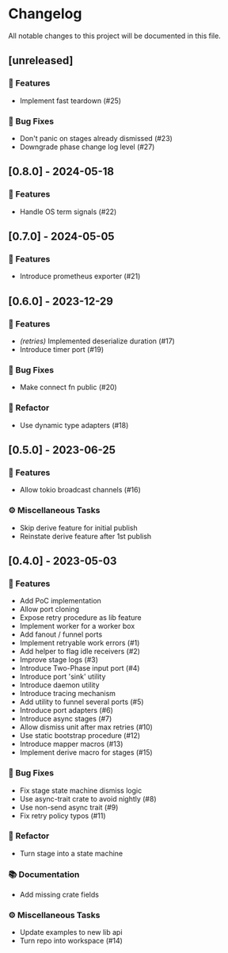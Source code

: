 # Changelog

All notable changes to this project will be documented in this file.

## [unreleased]

### 🚀 Features

- Implement fast teardown (#25)

### 🐛 Bug Fixes

- Don't panic on stages already dismissed (#23)
- Downgrade phase change log level (#27)

## [0.8.0] - 2024-05-18

### 🚀 Features

- Handle OS term signals (#22)

## [0.7.0] - 2024-05-05

### 🚀 Features

- Introduce prometheus exporter (#21)

## [0.6.0] - 2023-12-29

### 🚀 Features

- *(retries)* Implemented deserialize duration (#17)
- Introduce timer port (#19)

### 🐛 Bug Fixes

- Make connect fn public (#20)

### 🚜 Refactor

- Use dynamic type adapters (#18)

## [0.5.0] - 2023-06-25

### 🚀 Features

- Allow tokio broadcast channels (#16)

### ⚙️ Miscellaneous Tasks

- Skip derive feature for initial publish
- Reinstate derive feature after 1st publish

## [0.4.0] - 2023-05-03

### 🚀 Features

- Add PoC implementation
- Allow port cloning
- Expose retry procedure as lib feature
- Implement worker for a worker box
- Add fanout / funnel ports
- Implement retryable work errors (#1)
- Add helper to flag idle receivers (#2)
- Improve stage logs (#3)
- Introduce Two-Phase input port (#4)
- Introduce port 'sink' utility
- Introduce daemon utility
- Introduce tracing mechanism
- Add utility to funnel several ports (#5)
- Introduce port adapters (#6)
- Introduce async stages (#7)
- Allow dismiss unit after max retries (#10)
- Use static bootstrap procedure (#12)
- Introduce mapper macros (#13)
- Implement derive macro for stages (#15)

### 🐛 Bug Fixes

- Fix stage state machine dismiss logic
- Use async-trait crate to avoid nightly (#8)
- Use non-send async trait (#9)
- Fix retry policy typos (#11)

### 🚜 Refactor

- Turn stage into a state machine

### 📚 Documentation

- Add missing crate fields

### ⚙️ Miscellaneous Tasks

- Update examples to new lib api
- Turn repo into workspace (#14)

<!-- generated by git-cliff -->
